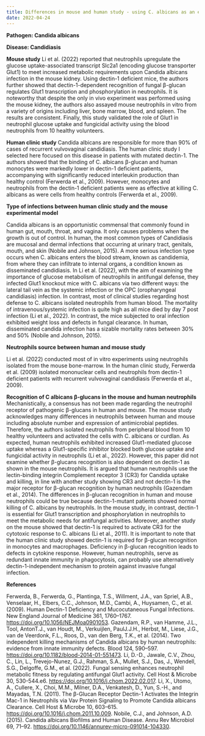 ```yaml
---
title: Differences in mouse and human study - using C. albicans as an example
date: 2022-04-24
---
```


**Pathogen: Candida albicans**

**Disease: Candidiasis**

**Mouse study** Li et al. (2022) reported that neutrophils upregulate the glucose uptake-associated transcript Slc2a1 (encoding glucose transporter Glut1) to meet increased metabolic requirements upon Candida albicans infection in the mouse kidney. Using dectin-1 deficient mice, the authors further showed that dectin-1-dependent recognition of fungal β-glucan regulates Glut1 transcription and phosphorylation in neutrophils. It is noteworthy that despite the only in vivo experiment was performed using the mouse kidney, the authors also assayed mouse neutrophils in vitro from a variety of origins including liver, bone marrow, blood, and spleen. The results are consistent. Finally, this study validated the role of Glut1 in neutrophil glucose uptake and fungicidal activity using the blood neutrophils from 10 healthy volunteers. 

**Human clinic study** Candida albicans are responsible for more than 90% of cases of recurrent vulvovaginal candidiasis. The human clinic study I selected here focused on this disease in patients with mutated dectin-1. The authors showed that the binding of C. albicans β-glucan and human monocytes were markedly lower in dectin-1 deficient patients, accompanying with significantly reduced interleukin production than healthy control (Ferwerda et al., 2009). However, monocytes and neutrophils from the dectin-1 deficient patients were as effective at killing C. albicans as were cells from healthy controls (Ferwerda et al., 2009). 

**Type of infections between human clinic study and the mouse experimental model**

Candida albicans is an opportunistic commensal that commonly found in human gut, mouth, throat, and vagina. It only causes problems when the growth is out of control. In human, the most common types of Candidiasis are mucosal and dermal infections that occurring at urinary tract, genitals, mouth, and skin (Nobile and Johnson, 2015). A more serious infection type occurs when C. albicans enters the blood stream, known as candidemia, from where they can infiltrate to internal organs, a condition known as disseminated candidiasis. In Li et al. (2022), with the aim of examining the importance of glucose metabolism of neutrophils in antifungal defense, they infected Glut1 knockout mice with C. albicans via two different ways: the lateral tail vein as the systemic infection or the OPC (oropharyngeal candidiasis) infection. In contrast, most of clinical studies regarding host defense to C. albicans isolated neutrophils from human blood. The mortality of intravenous/systemic infection is quite high as all mice died by day 7 post infection (Li et al., 2022). In contrast, the mice subjected to oral infection exhibited weight loss and defects in fungal clearance. In human, disseminated candida infection has a sizable mortality rates between 30% and 50% (Nobile and Johnson, 2015).  

**Neutrophils source between human and mouse study**

Li et al. (2022) conducted most of in vitro experiments using neutrophils isolated from the mouse bone-marrow. In the human clinic study, Ferwerda et al. (2009) isolated mononuclear cells and neutrophils from dectin-1 deficient patients with recurrent vulvovaginal candidiasis (Ferwerda et al., 2009). 

**Recognition of C albicans β-glucans in the mouse and human neutrophils**
Mechanistically, a consensus has not been made regarding the neutrophil receptor of pathogenic β-glucans in human and mouse. The mouse study acknowledges many differences in neutrophils between human and mouse including absolute number and expression of antimicrobial peptides. Therefore, the authors isolated neutrophils from peripheral blood from 10 healthy volunteers and activated the cells with C. albicans or curdlan. As expected, human neutrophils exhibited increased Glut1-mediated glucose uptake whereas a Glut1-specific inhibitor blocked both glucose uptake and fungicidal activity in neutrophils (Li et al., 2022). However, this paper did not examine whether β-glucans recognition is also dependent on dectin-1 as shown in the mouse neutrophils. 
It is argued that human neutrophils use the lectin-binding integrin Complement receptor 3 (CR3) for Candida uptake and killing, in line with another study showing CR3 and not dectin-1 is the major receptor for β-glucan recognition by human neutrophils (Gazendam et al., 2014). The differences in β-glucan recognition in human and mouse neutrophils could be true because dectin-1-mutant patients showed normal killing of C. albicans by neutrophils. In the mouse study, in contrast, dectin-1 is essential for Glut1 transcription and phosphorylation in neutrophils to meet the metabolic needs for antifungal activities. Moreover, another study on the mouse showed that dectin-1 is required to activate CR3 for the cytotoxic response to C. albicans (Li et al., 2011). It is important to note that the human clinic study showed dectin-1 is required for β-glucan recognition in monocytes and macrophages. Deficiency in β-glucan recognition leads to defects in cytokine response. However, human neutrophils, serve as redundant innate immunity in phagocytosis, can probably use alternatively dectin-1-independent mechanism to protein against invasive fungal infection. 

**References**

Ferwerda, B., Ferwerda, G., Plantinga, T.S., Willment, J.A., van Spriel, A.B., Venselaar, H., Elbers, C.C., Johnson, M.D., Cambi, A., Huysamen, C., et al. (2009). Human Dectin-1 Deficiency and Mucocutaneous Fungal Infections. New England Journal of Medicine 361, 1760–1767. https://doi.org/10.1056/NEJMoa0901053.
Gazendam, R.P., van Hamme, J.L., Tool, AntonT.J., van Houdt, M., Verkuijlen, PaulJ.J.H., Herbst, M., Liese, J.G., van de Veerdonk, F.L., Roos, D., van den Berg, T.K., et al. (2014). Two independent killing mechanisms of Candida albicans by human neutrophils: evidence from innate immunity defects. Blood 124, 590–597. https://doi.org/10.1182/blood-2014-01-551473.
Li, D.-D., Jawale, C.V., Zhou, C., Lin, L., Trevejo-Nunez, G.J., Rahman, S.A., Mullet, S.J., Das, J., Wendell, S.G., Delgoffe, G.M., et al. (2022). Fungal sensing enhances neutrophil metabolic fitness by regulating antifungal Glut1 activity. Cell Host & Microbe 30, 530-544.e6. https://doi.org/10.1016/j.chom.2022.02.017.
Li, X., Utomo, A., Cullere, X., Choi, M.M., Milner, D.A., Venkatesh, D., Yun, S.-H., and Mayadas, T.N. (2011). The β-Glucan Receptor Dectin-1 Activates the Integrin Mac-1 in Neutrophils via Vav Protein Signaling to Promote Candida albicans Clearance. Cell Host & Microbe 10, 603–615. https://doi.org/10.1016/j.chom.2011.10.009.
Nobile, C.J., and Johnson, A.D. (2015). Candida albicans Biofilms and Human Disease. Annu Rev Microbiol 69, 71–92. https://doi.org/10.1146/annurev-micro-091014-104330.

